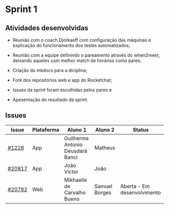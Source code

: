 
# Sprint 1 

## Atividades desenvolvidas 

- Reunião com o coach Djorkaeff com configuração das máquinas e explicação do funcionamento dos testes automatizados;

- Reunião com a equipe definindo o pareamento através do when2meet, deixando aqueles com melhor match de horários como pares;

- Criação do mkdocs para a diciplina;
  
- Fork dos repositórios web e app do Rocketchat;

- Issues da sprint foram escolhidas pelos pares e
  
- Apesentação do resultado da sprint.
  
## Issues

| Issue | Plataforma | Aluno 1 | Aluno 2 | Status |
|-------|------------|---------|---------|--------|
| [#1228](https://github.com/RocketChat/Rocket.Chat.ReactNative/issues/1228) | App |Guilherme Antonio Deusdará Banci | Matheus | |
| [#20817](https://github.com/RocketChat/Rocket.Chat/issues/20817)           | App | João Victor |  João | |
|[#20782](https://github.com/RocketChat/Rocket.Chat/issues/20782)| Web | Mikhaelle de Carvalho Bueno | Samuel Borges | Aberta - Em desenvolvimento |